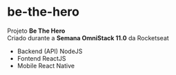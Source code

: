 # be-the-hero

Projeto <strong>Be The Hero</strong></br>
Criado durante a <strong>Semana OmniStack 11.0</strong> da Rocketseat

 - Backend (API) NodeJS
 - Fontend ReactJS
 - Mobile React Native
